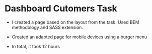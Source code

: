 # Dashboard Cutomers Task

- I created a page based on the layout from the task. Used BEM methodology and SASS extension.

- Created an adapted page for mobile devices using a burger menu

- In total, it took 12 hours
